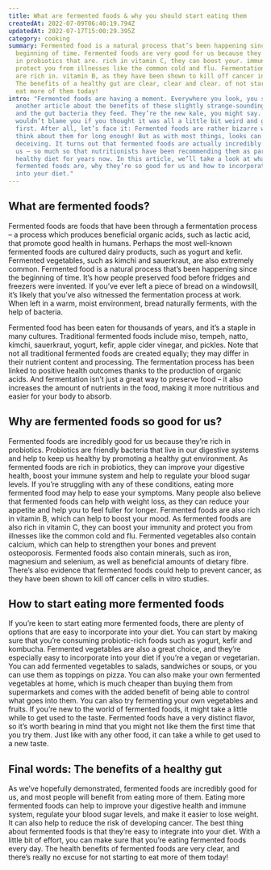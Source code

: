 ```yaml
---
title: What are fermented foods & why you should start eating them
createdAt: 2022-07-09T06:40:19.794Z
updatedAt: 2022-07-17T15:00:29.395Z
category: cooking
summary: Fermented food is a natural process that’s been happening since the
  beginning of time. Fermented foods are very good for us because they’re rich
  in probiotics that are. rich in vitamin C, they can boost your. immunity and
  protect you from illnesses like the common cold and flu. Fermentation foods
  are rich in. vitamin B, as they have been shown to kill off cancer in cancer.
  The benefits of a healthy gut are clear, clear and clear. of not starting to
  eat more of them today!
intro: "Fermented foods are having a moment. Everywhere you look, you see
  another article about the benefits of these slightly strange-sounding foods
  and the gut bacteria they feed. They’re the new kale, you might say. And we
  wouldn’t blame you if you thought it was all a little bit weird and gross at
  first. After all, let’s face it: Fermented foods are rather bizarre when you
  think about them for long enough! But as with most things, looks can be
  deceiving. It turns out that fermented foods are actually incredibly good for
  us – so much so that nutritionists have been recommending them as part of a
  healthy diet for years now. In this article, we’ll take a look at what exactly
  fermented foods are, why they’re so good for us and how to incorporate them
  into your diet."
---
```


## What are fermented foods?

Fermented foods are foods that have been through a fermentation process – a process which produces beneficial organic acids, such as lactic acid, that promote good health in humans. Perhaps the most well-known fermented foods are cultured dairy products, such as yogurt and kefir. Fermented vegetables, such as kimchi and sauerkraut, are also extremely common. Fermented food is a natural process that’s been happening since the beginning of time. It’s how people preserved food before fridges and freezers were invented. If you’ve ever left a piece of bread on a windowsill, it’s likely that you’ve also witnessed the fermentation process at work. When left in a warm, moist environment, bread naturally ferments, with the help of bacteria.

Fermented food has been eaten for thousands of years, and it’s a staple in many cultures. Traditional fermented foods include miso, tempeh, natto, kimchi, sauerkraut, yogurt, kefir, apple cider vinegar, and pickles. Note that not all traditional fermented foods are created equally; they may differ in their nutrient content and processing. The fermentation process has been linked to positive health outcomes thanks to the production of organic acids. And fermentation isn’t just a great way to preserve food – it also increases the amount of nutrients in the food, making it more nutritious and easier for your body to absorb.

## Why are fermented foods so good for us?

Fermented foods are incredibly good for us because they’re rich in probiotics. Probiotics are friendly bacteria that live in our digestive systems and help to keep us healthy by promoting a healthy gut environment. As fermented foods are rich in probiotics, they can improve your digestive health, boost your immune system and help to regulate your blood sugar levels. If you’re struggling with any of these conditions, eating more fermented food may help to ease your symptoms. Many people also believe that fermented foods can help with weight loss, as they can reduce your appetite and help you to feel fuller for longer. Fermented foods are also rich in vitamin B, which can help to boost your mood. As fermented foods are also rich in vitamin C, they can boost your immunity and protect you from illnesses like the common cold and flu. Fermented vegetables also contain calcium, which can help to strengthen your bones and prevent osteoporosis. Fermented foods also contain minerals, such as iron, magnesium and selenium, as well as beneficial amounts of dietary fibre. There’s also evidence that fermented foods could help to prevent cancer, as they have been shown to kill off cancer cells in vitro studies. 


## How to start eating more fermented foods

If you’re keen to start eating more fermented foods, there are plenty of options that are easy to incorporate into your diet. You can start by making sure that you’re consuming probiotic-rich foods such as yogurt, kefir and kombucha. Fermented vegetables are also a great choice, and they’re especially easy to incorporate into your diet if you’re a vegan or vegetarian. You can add fermented vegetables to salads, sandwiches or soups, or you can use them as toppings on pizza. You can also make your own fermented vegetables at home, which is much cheaper than buying them from supermarkets and comes with the added benefit of being able to control what goes into them. You can also try fermenting your own vegetables and fruits. If you’re new to the world of fermented foods, it might take a little while to get used to the taste. Fermented foods have a very distinct flavor, so it’s worth bearing in mind that you might not like them the first time that you try them. Just like with any other food, it can take a while to get used to a new taste.


## Final words: The benefits of a healthy gut

As we’ve hopefully demonstrated, fermented foods are incredibly good for us, and most people will benefit from eating more of them. Eating more fermented foods can help to improve your digestive health and immune system, regulate your blood sugar levels, and make it easier to lose weight. It can also help to reduce the risk of developing cancer. The best thing about fermented foods is that they’re easy to integrate into your diet. With a little bit of effort, you can make sure that you’re eating fermented foods every day. The health benefits of fermented foods are very clear, and there’s really no excuse for not starting to eat more of them today!
